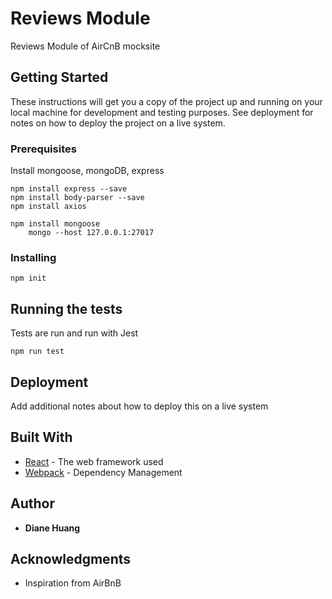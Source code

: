# Reviews Module

Reviews Module of AirCnB mocksite

## Getting Started

These instructions will get you a copy of the project up and running on your local machine for development and testing purposes. See deployment for notes on how to deploy the project on a live system.

### Prerequisites

Install mongoose, mongoDB, express

```
npm install express --save
npm install body-parser --save
npm install axios

npm install mongoose
	mongo --host 127.0.0.1:27017

```

### Installing

```
npm init
```

## Running the tests

Tests are run and run with Jest
```
npm run test
```

## Deployment

Add additional notes about how to deploy this on a live system

## Built With

* [React]() - The web framework used
* [Webpack]() - Dependency Management

## Author

* **Diane Huang**

## Acknowledgments

* Inspiration from AirBnB



